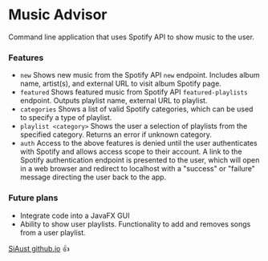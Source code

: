 # Music Advisor
Command line application that uses Spotify API to show music to the user.
### Features
- `new` Shows new music from the Spotify API `new` endpoint. Includes
album name, artist(s), and external URL to visit album Spotify page.
- `featured` Shows featured music from Spotify API `featured-playlists` 
endpoint. Outputs playlist name, external URL to playlist. 
- `categories` Shows a list of valid Spotify categories, 
which can be used to specify a type of playlist.
- `playlist <category>` Shows the user a selection of playlists from the
specified category. Returns an error if unknown category.
- `auth` Access to the above features is denied until the user authenticates
with Spotify and allows access scope to their account. A link to the
Spotify authentication endpoint is presented to the user, which will open
in a web browser and redirect to localhost with a "success" 
or "failure" message directing the user back to the app.

### Future plans
- Integrate code into a JavaFX GUI
- Ability to show user playlists. Functionality to add and removes 
songs from a user playlist.

[SiAust github.io](https://siaust.github.io) :+1:

